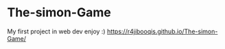 # The-simon-Game
My first project in web dev 
enjoy :) 
https://r4jibooqis.github.io/The-simon-Game/
